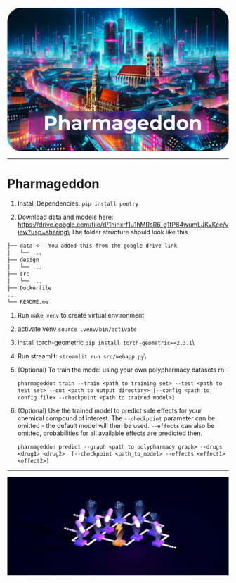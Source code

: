 
![Screenshot](./design/header.png)

---

# Pharmageddon

1. Install Dependencies: `pip install poetry`

2. Download data and models here: https://drive.google.com/file/d/1hinxrf1u1hMRsR6_g1fP84wumLJKvKce/view?usp=sharing\
The folder structure should look like this
```
├── data <-- You added this from the google drive link
│   └── ...
├── design
│   └── ...
├── src
│   └── ...
├── Dockerfile
...
└── README.me
```

1. Run `make venv` to create virtual environment

2.  activate venv `source .venv/bin/activate`

3. install torch-geometric `pip install torch-geometric==2.3.1`\

4. Run streamlit: `streamlit run src/webapp.py`\

5. (Optional) To train the model using your own polypharmacy datasets rn:
    ```shell
    pharmageddon train --train <path to training set> --test <path to test set> --out <path to output directory> [--config <path to config file> --checkpoint <path to trained model>]
    ```

6. (Optional) Use the trained model to predict side effects for your chemical compound of interest. The `--checkpoint` parameter can be omitted - the default model will then be used.  `--effects` can also be omitted, probabilities for all available effects are predicted then.
    ```shell
    pharmageddon predict --graph <path to polypharmacy graph> --drugs <drug1> <drug2>  [--checkpoint <path_to_model> --effects <effect1> <effect2>]
    ```

---

![Screenshot](./design/poly.jpg)